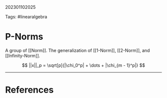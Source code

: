 202301102025

Tags: #linearalgebra 

# P-Norms
A group of [[Norm]].  The generalization of [[1-Norm]], [[2-Norm]], and [[Infinity-Norm]].

$$
||x||_p = \sqrt[p]{|\chi_0^p| + \dots + |\chi_{m - 1}^p|}
$$


---
# References
